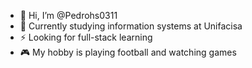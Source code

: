 - 👋 Hi, I’m @Pedrohs0311
- 🎒 Currently studying information systems at Unifacisa
- ⚡ Looking for full-stack learning
- 🎮 My hobby is playing football and watching games
<!---
Pedrohs0311/Pedrohs0311 is a ✨ special ✨ repository because its `README.md` (this file) appears on your GitHub profile.
You can click the Preview link to take a look at your changes.
--->
